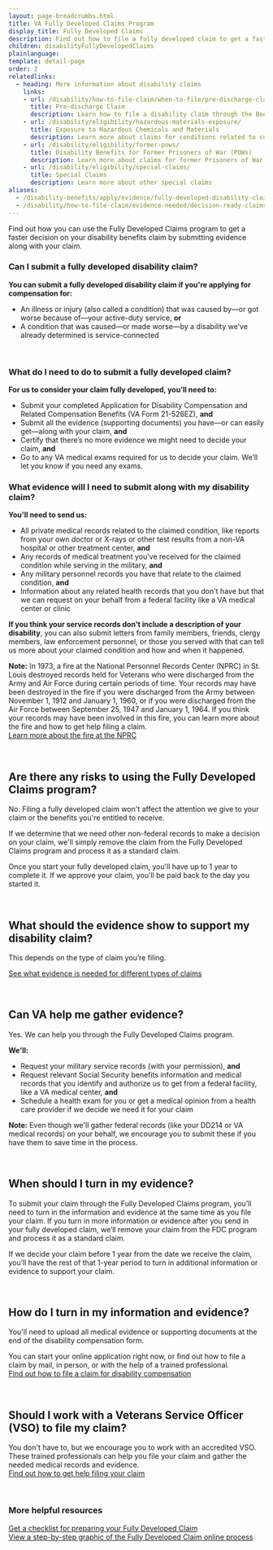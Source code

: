 ```yaml
---
layout: page-breadcrumbs.html
title: VA Fully Developed Claims Program
display_title: Fully Developed Claims
description: Find out how to file a fully developed claim to get a faster decision on your VA disability compensation claim. Through the Fully Developed Claims program, you'll submit all the evidence (supporting documents) you have—or can easily get—along with your claim and go to any required medical exams.
children: disabilityFullyDevelopedClaims
plainlanguage: 
template: detail-page
order: 2
relatedlinks:
  - heading: More information about disability claims
    links:
    - url: /disability/how-to-file-claim/when-to-file/pre-discharge-claim/
      title: Pre-discharge Claim
      description: Learn how to file a disability claim through the Benefits Delivery at Discharge (BDD) program
    - url: /disability/eligibility/hazardous-materials-exposure/
      title: Exposure to Hazardous Chemicals and Materials
      description: Learn more about claims for conditions related to contact with hazardous materials
    - url: /disability/eligibility/former-pows/
      title: Disability Benefits for Former Prisoners of War (POWs)
      description: Learn more about claims for former Prisoners of War (POWs)
    - url: /disability/eligibility/special-claims/
      title: Special Claims
      description: Learn more about other special claims
aliases:
  - /disability-benefits/apply/evidence/fully-developed-disability-claims/
  - /disability/how-to-file-claim/evidence-needed/decision-ready-claims/
---
```


<div itemprop="description" class="va-introtext">
  
Find out how you can use the Fully Developed Claims program to get a faster decision on your disability benefits claim by submitting evidence along with your claim. 

</div>

<div class="feature" markdown="0" itemscope itemtype="http://schema.org/Question">

<h3 itemprop="name">Can I submit a fully developed disability claim?</h3>
<div itemprop="acceptedAnswer" itemscope itemtype="http://schema.org/Answer">
<div itemprop="text">

**You can submit a fully developed disability claim if you're applying for compensation for:**
- An illness or injury (also called a condition) that was caused by—or got worse because of—your active-duty service, **or**
- A condition that was caused—or made worse—by a disability we’ve already determined is service-connected

</div>
</div>

<br>

<h3 itemprop="name">What do I need to do to submit a fully developed claim?</h3>
<div itemprop="acceptedAnswer" itemscope itemtype="http://schema.org/Answer">
<div itemprop="text">

**For us to consider your claim fully developed, you’ll need to:**
- Submit your completed Application for Disability Compensation and Related Compensation Benefits (VA Form 21-526EZ), **and**
- Submit all the evidence (supporting documents) you have—or can easily get—along with your claim, **and**
- Certify that there’s no more evidence we might need to decide your claim, **and**
- Go to any VA medical exams required for us to decide your claim. We’ll let you know if you need any exams.

</div>
</div>
</div>

<h3 itemprop="name">What evidence will I need to submit along with my disability claim?</h3>
<div itemprop="acceptedAnswer" itemscope itemtype="http://schema.org/Answer">
<div itemprop="text">

**You'll need to send us:**
-	All private medical records related to the claimed condition, like reports from your own doctor or X-rays or other test results from a non-VA hospital or other treatment center, **and**
- Any records of medical treatment you've received for the claimed condition while serving in the military, **and**
-	Any military personnel records you have that relate to the claimed condition, **and**
- Information about any related health records that you don't have but that we can request on your behalf from a federal facility like a VA medical center or clinic

**If you think your service records don't include a description of your disability**, you can also submit letters from family members, friends, clergy members, law enforcement personnel, or those you served with that can tell us more about your claimed condition and how and when it happened.

**Note:** In 1973, a fire at the National Personnel Records Center (NPRC) in St. Louis destroyed records held for Veterans who were discharged from the Army and Air Force during certain periods of time. Your records may have been destroyed in the fire if you were discharged from the Army between November 1, 1912 and January 1, 1960, or if you were discharged from the Air Force between September 25, 1947 and January 1, 1964. If you think your records may have been involved in this fire, you can learn more about the fire and how to get help filing a claim. <br>
[Learn more about the fire at the NPRC](https://www.benefits.va.gov/COMPENSATION/NPRC1973Fire.asp)

</div>
</div>

<br>

## Are there any risks to using the Fully Developed Claims program?

No. Filing a fully developed claim won't affect the attention we give to your claim or the benefits you're entitled to receive.

If we determine that we need other non-federal records to make a decision on your claim, we'll simply remove the claim from the Fully Developed Claims program and process it as a standard claim. 

Once you start your fully developed claim, you'll have up to 1 year to complete it. If we approve your claim, you'll be paid back to the day you started it.

<br>

## What should the evidence show to support my disability claim?

This depends on the type of claim you’re filing.<br>

[See what evidence is needed for different types of claims](/disability/how-to-file-claim/evidence-needed/)<br>

<br>

## Can VA help me gather evidence?

Yes. We can help you through the Fully Developed Claims program.

**We'll:** 
- Request your military service records (with your permission), **and**
- Request relevant Social Security benefits information and medical records that you identify and authorize us to get from a federal facility, like a VA medical center, **and**
- Schedule a health exam for you or get a medical opinion from a health care provider if we decide we need it for your claim

**Note:** Even though we'll gather federal records (like your DD214 or VA medical records) on your behalf, we encourage you to submit these if you have them to save time in the process.

<br>

## When should I turn in my evidence? 

To submit your claim through the Fully Developed Claims program, you’ll need to turn in the information and evidence at the same time as you file your claim. If you turn in more information or evidence after you send in your fully developed claim, we’ll remove your claim from the FDC program and process it as a standard claim. <br>

If we decide your claim before 1 year from the date we receive the claim, you’ll have the rest of that 1-year period to turn in additional information or evidence to support your claim.

<br>

## How do I turn in my information and evidence?

You'll need to upload all medical evidence or supporting documents at the end of the disability compensation form. 

You can start your online application right now, or find out how to file a claim by mail, in person, or with the help of a trained professional.<br>
[Find out how to file a claim for disability compensation](/disability/how-to-file-claim/)


<br>

## Should I work with a Veterans Service Officer (VSO) to file my claim?

You don't have to, but we encourage you to work with an accredited VSO. These trained professionals can help you file your claim and gather the needed medical records and evidence.<br>
[Find out how to get help filing your claim](/disability/get-help-filing-claim/)

<br>

### More helpful resources

[Get a checklist for preparing your Fully Developed Claim](https://www.benefits.va.gov/FDC/checklist.asp) <br>
[View a step-by-step graphic of the Fully Developed Claim online process](https://www.benefits.va.gov/FDC/walkthrough.asp) 
